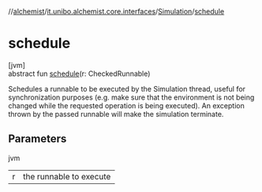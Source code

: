//[alchemist](../../../index.md)/[it.unibo.alchemist.core.interfaces](../index.md)/[Simulation](index.md)/[schedule](schedule.md)

# schedule

[jvm]\
abstract fun [schedule](schedule.md)(r: CheckedRunnable)

Schedules a runnable to be executed by the Simulation thread, useful for synchronization purposes (e.g. make sure that the environment is not being changed while the requested operation is being executed). An exception thrown by the passed runnable will make the simulation terminate.

## Parameters

jvm

| | |
|---|---|
| r | the runnable to execute |
